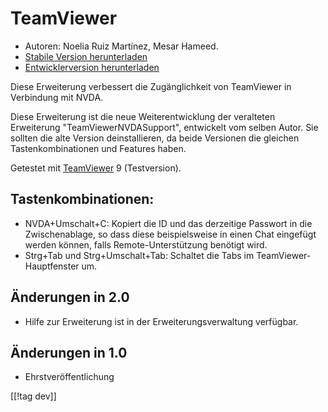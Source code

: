 # TeamViewer #

*	Autoren: Noelia Ruiz Martínez, Mesar Hameed.
*	[Stabile Version herunterladen][1]
*	[Entwicklerversion herunterladen][2]

Diese Erweiterung verbessert die Zugänglichkeit von TeamViewer in Verbindung
mit NVDA.

Diese Erweiterung ist die neue Weiterentwicklung der veralteten Erweiterung
"TeamViewerNVDASupport", entwickelt vom selben Autor. Sie sollten die alte
Version deinstallieren, da beide Versionen die gleichen Tastenkombinationen
und Features haben.

Getestet mit [TeamViewer][3] 9 (Testversion).

## Tastenkombinationen: ##

*	NVDA+Umschalt+C: Kopiert die ID und das derzeitige Passwort in die
  Zwischenablage, so dass diese beispielsweise in einen Chat eingefügt
  werden können, falls Remote-Unterstützung benötigt wird.
*	Strg+Tab und Strg+Umschalt+Tab: Schaltet die Tabs im
  TeamViewer-Hauptfenster um.

## Änderungen in 2.0 ##
*	 Hilfe zur Erweiterung ist in der Erweiterungsverwaltung verfügbar.

## Änderungen in 1.0 ##
*	 Ehrstveröffentlichung

[[!tag dev]]

[1]: https://addons.nvda-project.org/files/get.php?file=tv

[2]: https://addons.nvda-project.org/files/get.php?file=tv-dev

[3]: https://www.teamviewer.com
